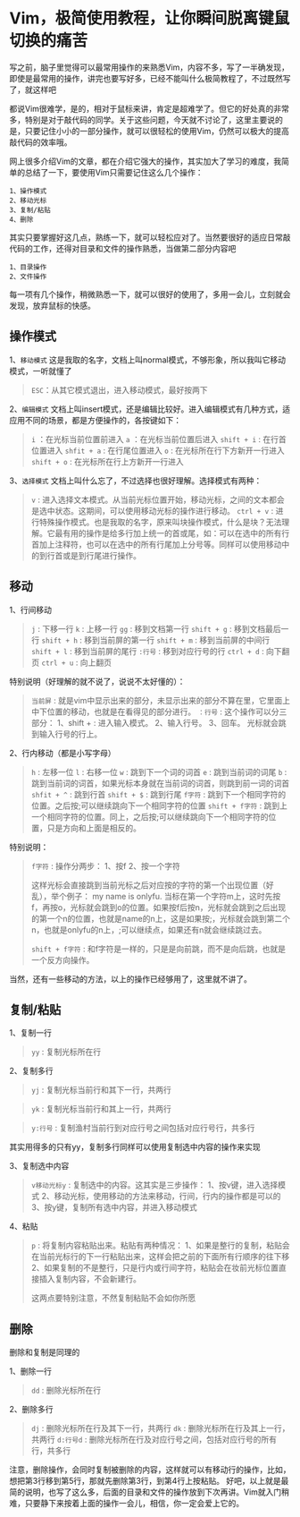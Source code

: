 # Vim，极简使用教程，让你瞬间脱离键鼠切换的痛苦

写之前，脑子里觉得可以最常用操作的来熟悉Vim，内容不多，写了一半确发现，即使是最常用的操作，讲完也要写好多，已经不能叫什么极简教程了，不过既然写了，就这样吧

都说Vim很难学，是的，相对于鼠标来讲，肯定是超难学了。但它的好处真的非常多，特别是对于敲代码的同学。关于这些问题，今天就不讨论了，这里主要说的是，只要记住小小的一部分操作，就可以很轻松的使用Vim，仍然可以极大的提高敲代码的效率哦。

网上很多介绍Vim的文章，都在介绍它强大的操作，其实加大了学习的难度，我简单的总结了一下，要使用Vim只需要记住这么几个操作：

```
1、操作模式
2、移动光标
3、复制/粘贴
4、删除
```

其实只要掌握好这几点，熟练一下，就可以轻松应对了。当然要很好的适应日常敲代码的工作，还得对目录和文件的操作熟悉，当做第二部分内容吧

```
1、目录操作
2、文件操作
```

每一项有几个操作，稍微熟悉一下，就可以很好的使用了，多用一会儿，立刻就会发现，放弃鼠标的快感。

## 操作模式

1、`移动模式` 这是我取的名字，文档上叫normal模式，不够形象，所以我叫它移动模式，一听就懂了

> `ESC`：从其它模式退出，进入移动模式，最好按两下

2、`编辑模式` 文档上叫insert模式，还是编辑比较好。进入编辑模式有几种方式，适应用不同的场景，都是方便操作的，各按键如下：

> `i` ：在光标当前位置前进入
> `a` ：在光标当前位置后进入
> `shift + i` : 在行首位置进入
> `shfit + a` : 在行尾位置进入
> `o` : 在光标所在行下方新开一行进入
> `shift + o` : 在光标所在行上方新开一行进入

3、`选择模式` 文档上叫什么忘了，不过选择也很好理解。选择模式有两种：

> `v` : 进入选择文本模式。从当前光标位置开始，移动光标，之间的文本都会是选中状态。这期间，可以使用移动光标的操作进行移动。
> `ctrl + v` : 进行特殊操作模式。也是我取的名字，原来叫块操作模式，什么是块？无法理解。它最有用的操作是给多行加上统一的首或尾，如：可以在选中的所有行首加上注释符，也可以在选中的所有行尾加上分号等。同样可以使用移动中的到行首或是到行尾进行操作。

## 移动

1、行间移动

> `j` : 下移一行
> `k` : 上移一行
> `gg` : 移到文档第一行
> `shift + g` : 移到文档最后一行
> `shift + h` : 移到当前屏的第一行
> `shift + m` : 移到当前屏的中间行
> `shift + l` : 移到当前屏的尾行
> `:行号` : 移到对应行号的行
> `ctrl + d` : 向下翻页
> `ctrl + u` : 向上翻页

特别说明（好理解的就不说了，说说不太好懂的）：

> `当前屏` : 就是vim中显示出来的部分，未显示出来的部分不算在里，它里面上中下位置的移动，也就是在看得见的部分进行。
> `：行号` : 这个操作可以分三部分：
> 1、shift + : 进入输入模式。
> 2、输入行号。
> 3、回车。
> 光标就会跳到输入行号的行上。

2、行内移动（都是小写字母）

> `h` : 左移一位
> `l` : 右移一位
> `w` : 跳到下一个词的词首
> `e` : 跳到当前词的词尾
> `b` : 跳到当前词的词首，如果光标本身就在当前词的词首，则跳到前一词的词首
> `shfit + ^` : 跳到行首
> `shift + $` : 跳到行尾
> `f字符` : 跳到下一个相同字符的位置。之后按;可以继续跳向下一个相同字符的位置
> `shift + f字符` : 跳到上一个相同字符的位置。同上，之后按;可以继续跳向下一个相同字符的位置，只是方向和上面是相反的。

特别说明：

> `f字符` : 操作分两步：
> 1、按f
> 2、按一个字符
> 
> 这样光标会直接跳到当前光标之后对应按的字符的第一个出现位置（好乱），举个例子：
> my name is onlyfu.
> 当标在第一个字符m上，这时先按f，再按o，光标就会跳到o的位置。如果按f后按n，光标就会跳到之后出现的第一个n的位置，也就是name的n上，这是如果按;，光标就会跳到第二个n，也就是onlyfu的n上，;可以继续点，如果还有n就会继续跳过去。
> 
> `shift + f字符` : 和f字符是一样的，只是是向前跳，而不是向后跳，也就是一个反方向操作。

当然，还有一些移动的方法，以上的操作已经够用了，这里就不讲了。

## 复制/粘贴

1、复制一行

> `yy` : 复制光标所在行

2、复制多行

> `yj` : 复制光标当前行和其下一行，共两行

> `yk` : 复制光标当前行和其上一行，共两行

> `y:行号` : 复制渔村当前行到对应行号之间包括对应行号行，共多行

其实用得多的只有yy，复制多行同样可以使用复制选中内容的操作来实现

3、复制选中内容

> `v移动光标y` : 复制选中的内容。这其实是三步操作：
> 1、按v键，进入选择模式
> 2、移动光标，使用移动的方法来移动，行间，行内的操作都是可以的
> 3、按y键，复制所有选中内容，并进入移动模式

4、粘贴

> `p` : 将复制内容粘贴出来。粘贴有两种情况：
> 1、如果是整行的复制，粘贴会在当前光标行的下一行粘贴出来，这样会把之前的下面所有行顺序的往下移
> 2、如果复制的不是整行，只是行内或行间字符，粘贴会在妆前光标位置直接插入复制内容，不会新建行。
> 
> 这两点要特别注意，不然复制粘贴不会如你所愿

## 删除

删除和复制是同理的

1、删除一行

> `dd` : 删除光标所在行

2、删除多行

> `dj` : 删除光标所在行及其下一行，共两行
> `dk` : 删除光标所在行及其上一行，共两行
> `d:行号d` : 删除光标所在行及对应行号之间，包括对应行号的所有行，共多行

注意，删除操作，会同时复制被删除的内容，这样就可以有移动行的操作，比如，想把第3行移到第5行，那就先删除第3行，到第4行上按粘贴。
好吧，以上就是最简的说明，也写了这么多，后面的目录和文件的操作放到下次再讲。Vim就入门稍难，只要静下来按着上面的操作一会儿，相信，你一定会爱上它的。
